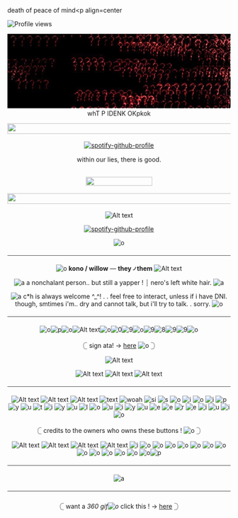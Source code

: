death of peace of mind<p align=center



![Profile views](https://komarev.com/ghpvc/?username=francesgrave&label=R3CRU1TZ.&color=ff0000)

<p align=center

![image](efa40584740efc7524a3db47217304b6.jpg) whT P IDENK OKpkok

<p align=center

<a href="https://www.glitter-graphics.com"><img src="http://dl5.glitter-graphics.net/pub/184/184475y66x8elc3k.gif" width=532 height=24 border=0></a><br><a href="https://www.glitter-graphics.com" target=_blank></a>

<p align=center

[![spotify-github-profile](https://spotify-github-profile.kittinanx.com/api/view?uid=314mut7imtpm6vc6oq3g32g722qy&cover_image=false&theme=novatorem&show_offline=true&background_color=121212&interchange=false&bar_color=ffffff)](https://github.com/kittinan/spotify-github-profile)

<p align=center

<a href="https://www.glitter-graphics.com"><img src="http://dl10.glitter-graphics.net/pub/575/575270ehu3guptig.gif" width=15 height=15 border=0></a>within our lies, there is good.<a href="https://www.glitter-graphics.com"><img src="http://dl10.glitter-graphics.net/pub/575/575270ehu3guptig.gif" width=15 height=15 border=0></a>

<p align=center

<a href="https://www.glitter-graphics.com"><img src="http://dl4.glitter-graphics.net/pub/1878/1878404rj3e4w969g.gif" width=143 height=13 border=0></a><br><a href="https://www.glitter-graphics.com" target=_blank></a> 
<a href="https://www.glitter-graphics.com"><img src="http://dl5.glitter-graphics.net/pub/338/338225umus6shqkh.gif" width=150 height=20 border=0></a><br><a href="https://www.glitter-graphics.com" target=_blank></a>

<p align=center

<a href="https://www.glitter-graphics.com"><img src="http://dl5.glitter-graphics.net/pub/184/184475y66x8elc3k.gif" width=532 height=24 border=0></a><br><a href="https://www.glitter-graphics.com" target=_blank></a>

<p align=center

![Alt text](ezgif-2-bd7b1220e0.gif)

<p align=center

[![spotify-github-profile](https://spotify-github-profile.kittinanx.com/api/view?uid=314mut7imtpm6vc6oq3g32g722qy&cover_image=false&theme=novatorem&show_offline=true&background_color=121212&interchange=false&bar_color=6087ab)](https://github.com/kittinan/spotify-github-profile)

<p align=center

![o](tumblr_4d73372ab0a8b9016a8bf171ce795115_773cccd5_250.gif)      
<hr style="border: none; height: 1px; background-color: #444; margin: 20px 0;">

<p align=center

![o](IMG_6206.gif) **kono / willow** — **they ৴ them** ![Alt text](IMG_6207.gif)

<p align=center

![a](shLS9uP.gif) a nonchalant person.. but still a yapper ! ┊ nero's left white hair. ![a](tumblr_a75858c90bdf73820cad20cf7063703e_6d62a759_75.gif)

<p align=center

![a](gNtqaKv.gif) c*h is always welcome ^_^! .  . feel free to interact, unless if i have DNI. though, smtimes i'm.. dry and cannot talk, but i'll try to talk.  . sorry. ![o](IMG_6209.gif)

<hr style="border: none; height: 1px; background-color: #444; margin: 20px 0;">

<p align=center

![o](gNtqaKv.gif)![p](piston-left.gif)![o](0.gif)![Alt text](1.gif)![o](2.gif)![0](3.gif)![9](4.gif)![o](5.gif)![9](6.gif)![8](7.gif)![9](8.gif)![9](9.gif)![o](piston-right.gif)

<p align=center

 𓊆   sign ata! ->  [here](https://konomiyyoo.atabook.org/)   ![o](shLS9uP.gif)  𓊇

<p align=center

![Alt text](div117.gif)

<p align=center

![Alt text](1214712326037446707.webp) ![Alt text](1214713118241071124.webp) ![Alt text](1214711948839620729.webp)

<hr style="border: none; height: 1px; background-color: #444; margin: 20px 0;">

<p align=center

![Alt text](mdreh9.gif) ![Alt text](pepiag.gif) ![Alt text](456707126-4b9294bf-b734-4941-9f6c-dfb32ffe6564.png) ![text](ff6x7f.webp) ![woah](ne5cqk.gif) ![si](91zyd2.gif) ![s](5eqdjt.gif) ![o](qw204s.webp) ![i](s4pkan.gif) ![o](girlfriend.gif)
![i](tumblr_4003a668cbbe7037e9dd2ff128e4306c_61be5da3_75.gif) ![p](me4hlk.gif) ![y](sxpn4n.gif) ![u](qwvpp3.gif) ![t](3wc68y.gif) ![i](afbrgc.gif) ![y](tumblr_a81f2fca9bd059a36a494db8ac80224d_9711d638_250.gif) ![u](tumblr_26f69c621842612c8a907cfd1fd3be87_21661e5a_75.gif) ![l](tumblr_c4de26c9032db5a4c085915069b440b8_534a4ea5_75.gif) ![o](tumblr_749fc892e45d48569a05fadcfd1b5c08_656afd5e_75.gif) ![u](tumblr_9d0feae5a2cf1b6492e05e4a9ec4caa0_8e18c386_75.gif) ![i](f9ou78.gif) ![y](tumblr_6bb664a97f9e3bfad10e0163a27640d7_0182836f_100.gif) ![u](Hello-IMG1721006627970.gif) ![e](6v2ges.gif) ![e](Hello-IMG1721006660761.gif) ![r](Hello-IMG1721006649978.gif) ![e](Hello-IMG1721006650922.gif) ![i](px6k8r.gif) ![u](nce9zy.gif) ![i](5j4aqb.gif) ![o](nwmp5d.gif)

<p align=center

𓊆  credits to the owners who owns these buttons ! ![o](D6rJY6n.gif) 𓊇

<p align=center

![Alt text](IMG_3808.gif) ![Alt text](opo4x2.png) ![Alt text](8ax22n.png) ![Alt text](gx0mj3.gif) ![i](2dhlwy.gif) ![o](12o6gh.gif) ![o](piku61.gif) ![o](ogym5i.png) ![o](ihnum8.png) ![o](9zkj28.png) ![o](xk7skg.gif) ![o](uo4mx4.gif) ![o](8bajve.jpg) ![o](4ny148.gif) ![o](2b2h0z.gif) ![o](n4m3og.gif) ![o](miy9ix.gif) ![o](uexxmd.gif)![p](IMG_7316.gif)

<hr style="border: none; height: 1px; background-color: #444; margin: 20px 0;">

<p align=center

![a](Untitled19_20250731185727.jpg)

<hr style="border: none; height: 1px; background-color: #444; margin: 20px 0;">

<p align=center

𓊆 want a _360 gif![o](WlLTWDN.gif)_ click this ! -> [here](https://www.3dgifmaker.com/360Spin) 𓊇

